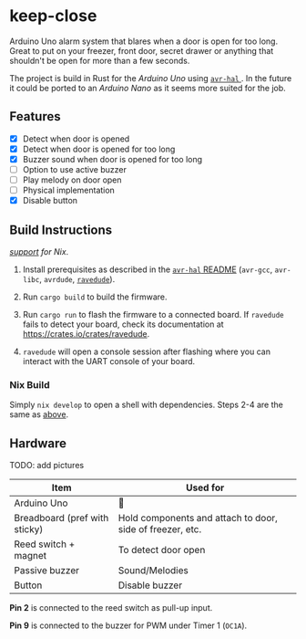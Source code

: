 keep-close
==========

 Arduino Uno alarm system that blares when a door is open for too long. Great to put on your freezer, front door, secret drawer or anything that shouldn't be open for more than a few seconds.

The project is build in Rust for the _Arduino Uno_ using [ `avr-hal` ]. In the future it could be ported to an _Arduino Nano_ as it seems more suited for the job.

## Features

- [x] Detect when door is opened
- [x] Detect when door is opened for too long
- [x] Buzzer sound when door is opened for too long
- [ ] Option to use active buzzer
- [ ] Play melody on door open
- [ ] Physical implementation
- [x] Disable button

## Build Instructions

*[support](#nix-build) for Nix*.

1. Install prerequisites as described in the [`avr-hal` README] (`avr-gcc`, `avr-libc`, `avrdude`, [`ravedude`]).

2. Run `cargo build` to build the firmware.

3. Run `cargo run` to flash the firmware to a connected board.  If `ravedude` fails to detect your board, check its documentation at <https://crates.io/crates/ravedude>.

4. `ravedude` will open a console session after flashing where you can interact
   with the UART console of your board.

[`avr-hal`]: https://github.com/Rahix/avr-hal
[`avr-hal` README]: https://github.com/Rahix/avr-hal#readme
[`ravedude`]: https://crates.io/crates/ravedude

### Nix Build

Simply `nix develop` to open a shell with dependencies. Steps 2-4 are the same as [above](#build-instructions).

## Hardware

TODO: add pictures

| Item             | Used for |
|------------------|-----|
| Arduino Uno      | 🧠 |
| Breadboard (pref with sticky) | Hold components and attach to door, side of freezer, etc. |
| Reed switch + magnet | To detect door open |
| Passive buzzer   | Sound/Melodies |
| Button           | Disable buzzer |


**Pin 2** is connected to the reed switch as pull-up input.

**Pin 9** is connected to the buzzer for PWM under Timer 1 (`OC1A`).
